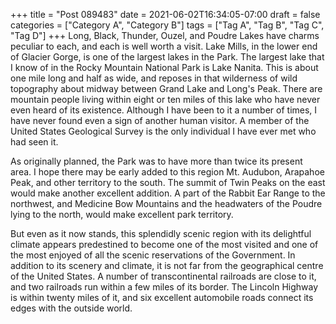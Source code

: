 +++
title = "Post 089483"
date = 2021-06-02T16:34:05-07:00
draft = false
categories = ["Category A", "Category B"]
tags = ["Tag A", "Tag B", "Tag C", "Tag D"]
+++
Long, Black, Thunder, Ouzel, and Poudre Lakes have charms peculiar to each, and each is well worth a visit. Lake Mills, in the lower end of Glacier Gorge, is one of the largest lakes in the Park. The largest lake that I know of in the Rocky Mountain National Park is Lake Nanita. This is about one mile long and half as wide, and reposes in that wilderness of wild topography about midway between Grand Lake and Long's Peak. There are mountain people living within eight or ten miles of this lake who have never even heard of its existence. Although I have been to it a number of times, I have never found even a sign of another human visitor. A member of the United States Geological Survey is the only individual I have ever met who had seen it.

As originally planned, the Park was to have more than twice its present area. I hope there may be early added to this region Mt. Audubon, Arapahoe Peak, and other territory to the south. The summit of Twin Peaks on the east would make another excellent addition. A part of the Rabbit Ear Range to the northwest, and Medicine Bow Mountains and the headwaters of the Poudre lying to the north, would make excellent park territory.

But even as it now stands, this splendidly scenic region with its delightful climate appears predestined to become one of the most visited and one of the most enjoyed of all the scenic reservations of the Government. In addition to its scenery and climate, it is not far from the geographical centre of the United States. A number of transcontinental railroads are close to it, and two railroads run within a few miles of its border. The Lincoln Highway is within twenty miles of it, and six excellent automobile roads connect its edges with the outside world.
